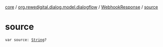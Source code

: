 [core](../../index.md) / [org.rewedigital.dialog.model.dialogflow](../index.md) / [WebhookResponse](index.md) / [source](./source.md)

# source

`var source: `[`String`](https://kotlinlang.org/api/latest/jvm/stdlib/kotlin/-string/index.html)`?`